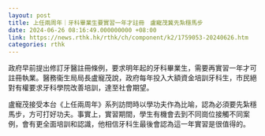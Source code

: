 ```yaml
---
layout: post
title: 上任兩周年｜牙科畢業生要實習一年才註冊　盧寵茂冀先紮穩馬步
date: 2024-06-26 08:16:49.000000000 +08:00
link: https://news.rthk.hk/rthk/ch/component/k2/1759053-20240626.htm
categories: rthk
---
```


政府早前提出修訂牙醫註冊條例，要求明年起的牙科畢業生，需要再實習一年才可註冊執業。醫務衞生局局長盧寵茂說，政府每年投入大額資金培訓牙科生，市民絕對有權要求牙科學院改善培訓，達至社會期望。

盧寵茂接受本台《上任兩周年》系列訪問時以學功夫作為比喻，認為必須要先紮穩馬步，方可打好功夫。事實上，實習期間，學生有機會去到不同崗位接觸不同案例，會有更全面培訓和認識，他相信牙科生最後會認為這一年實習是很值得的。
